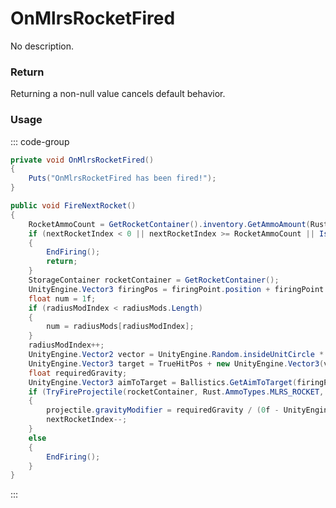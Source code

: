 # OnMlrsRocketFired
<Badge type="info" text="Vehicle"/><Badge type="danger" text="Carbon Compatible"/><Badge type="warning" text="Oxide Compatible"/>
No description.
### Return
Returning a non-null value cancels default behavior.

### Usage
::: code-group
```csharp [Example]
private void OnMlrsRocketFired()
{
	Puts("OnMlrsRocketFired has been fired!");
}
```
```csharp [Source — Assembly-CSharp @ MLRS]
public void FireNextRocket()
{
	RocketAmmoCount = GetRocketContainer().inventory.GetAmmoAmount(Rust.AmmoTypes.MLRS_ROCKET);
	if (nextRocketIndex < 0 || nextRocketIndex >= RocketAmmoCount || IsBroken())
	{
		EndFiring();
		return;
	}
	StorageContainer rocketContainer = GetRocketContainer();
	UnityEngine.Vector3 firingPos = firingPoint.position + firingPoint.rotation * rocketTubes[nextRocketIndex].firingOffset;
	float num = 1f;
	if (radiusModIndex < radiusMods.Length)
	{
		num = radiusMods[radiusModIndex];
	}
	radiusModIndex++;
	UnityEngine.Vector2 vector = UnityEngine.Random.insideUnitCircle * (targetAreaRadius - RocketDamageRadius) * num;
	UnityEngine.Vector3 target = TrueHitPos + new UnityEngine.Vector3(vector.x, 0f, vector.y);
	float requiredGravity;
	UnityEngine.Vector3 aimToTarget = Ballistics.GetAimToTarget(firingPoint.position, target, rocketSpeed, vRotMax, rocketBaseGravity, minRange, out requiredGravity);
	if (TryFireProjectile(rocketContainer, Rust.AmmoTypes.MLRS_ROCKET, firingPos, aimToTarget, rocketOwnerRef.Get(serverside: true) as BasePlayer, 0f, 0f, out var projectile))
	{
		projectile.gravityModifier = requiredGravity / (0f - UnityEngine.Physics.gravity.y);
		nextRocketIndex--;
	}
	else
	{
		EndFiring();
	}
}

```
:::
